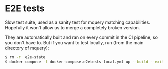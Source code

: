 # E2E tests

Slow test suite, used as a sanity test for mquery matching capabilities.
Hopefully it won't allow us to merge a completely broken version.

They are automatically built and ran on every commit in the CI pipeline,
so you don't have to. But if you want to test locally, run (from the main directory of mquery):

```bash
$ rm -r  e2e-state
$ docker compose -f docker-compose.e2etests-local.yml up --build --exit-code-from e2etests-local
```
